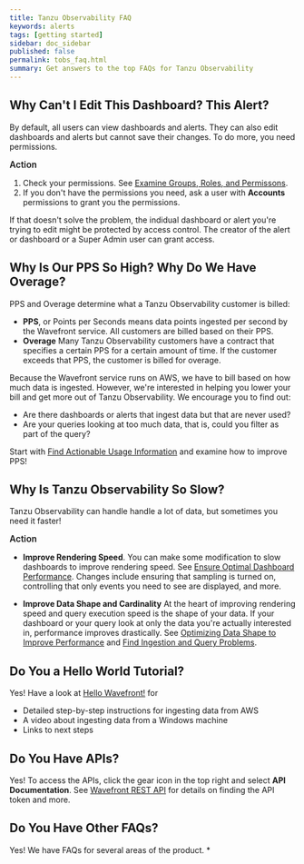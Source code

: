 ```yaml
---
title: Tanzu Observability FAQ
keywords: alerts
tags: [getting started]
sidebar: doc_sidebar
published: false
permalink: tobs_faq.html
summary: Get answers to the top FAQs for Tanzu Observability
---
```


## Why Can't I Edit This Dashboard? This Alert? 

By default, all users can view dashboards and alerts. They can also edit dashboards and alerts but cannot save their changes. To do more, you need permissions.

<p><span style="font-size: 1.1em; font-weight: 600">Action</span></p>

1. Check your permissions. See [Examine Groups, Roles, and Permissons](users_account_managing.html#examine-groups-roles-and-permissions).
2. If you don't have the permissions you need, ask a user with **Accounts** permissions to grant you the permissions.

If that doesn't solve the problem, the indidual dashboard or alert you're trying to edit might be protected by access control. The creator of the alert or dashboard or a Super Admin user can grant access.

## Why Is Our PPS So High? Why Do We Have Overage?

PPS and Overage determine what a Tanzu Observability customer is billed:
* **PPS**, or Points per Seconds means data points ingested per second by the Wavefront service. All customers are billed based on their PPS.
* **Overage** Many Tanzu Observability customers have a contract that specifies a certain PPS for a certain amount of time. If the customer exceeds that PPS, the customer is billed for overage.

Because the Wavefront service runs on AWS, we have to bill based on how much data is ingested. However, we're interested in helping you lower your bill and get more out of Tanzu Observability. We encourage you to find out:
* Are there dashboards or alerts that ingest data but that are never used?
* Are your queries looking at too much data, that is, could you filter as part of the query?

Start with [Find Actionable Usage Information](wavefront_usage_info.html) and examine how to improve PPS!


## Why Is Tanzu Observability So Slow?

Tanzu Observability can handle handle a lot of data, but sometimes you need it faster!

<p><span style="font-size: 1.1em; font-weight: 600">Action</span></p>

* **Improve Rendering Speed**. You can make some modification to slow dashboards to improve rendering speed. See [Ensure Optimal Dashboard Performance](ui_dashboards.html#ensure-optimal-dashboard-performance). Changes include ensuring that sampling is turned on, controlling that only events you need to see are displayed, and more.

* **Improve Data Shape and Cardinality** At the heart of improving rendering speed and query execution speed is the shape of your data. If your dashboard or your query look at only the data you're actually interested in, performance improves drastically. See [Optimizing Data Shape to Improve Performance](optimize_data_shape.html) and [Find Ingestion and Query Problems](monitoring_overview.html).

## Do You a Hello World Tutorial?

Yes! Have a look at [Hello Wavefront!](hello_wavefront_aws_tutorial.html) for
* Detailed step-by-step instructions for ingesting data from AWS
* A video about ingesting data from a Windows machine
* Links to next steps


## Do You Have APIs?

Yes! To access the APIs, click the gear icon in the top right and select **API Documentation**. See [Wavefront REST API](wavefront_api.html) for details on finding the API token and more.


## Do You Have Other FAQs?

Yes! We have FAQs for several areas of the product.
*
